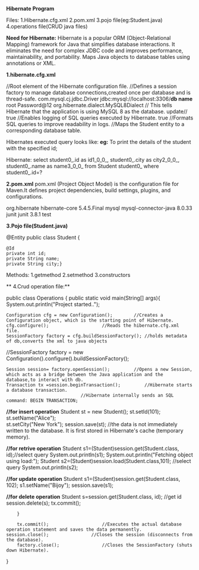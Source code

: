 **Hibernate Program**

Files:
1.Hibernate.cfg.xml
2.pom.xml
3.pojo file(eg:Student.java)
4.operations file(CRUD java files)

**Need for Hibernate:**
Hibernate is a popular ORM (Object-Relational Mapping) framework for Java that simplifies database interactions. It eliminates the need for complex JDBC code and improves performance, maintainability, and portability.
Maps Java objects to database tables using annotations or XML.


**1.hibernate.cfg.xml**

<?xml version="1.0" encoding="UTF-8"?>
<hibernate-configuration>  //Root element of the Hibernate configuration file. 
<session-factory>         //Defines a session factory to manage database connections,created once per database and is thread-safe.
<property name="connection.driver_class">com.mysql.cj.jdbc.Driver</property>
<property name="connection.url">jdbc:mysql://localhost:3306/**db name**</property>
<property name="connection.username">root</property>
<property name="connection.password">Password@12</property>
<property name="dialect">org.hibernate.dialect.MySQL8Dialect</property> // This tells Hibernate that the application is using MySQL 8 as the database.
<property name="hbm2ddl.auto">update</property>//
<property name="show_sql">true</property> //Enables logging of SQL queries executed by Hibernate.
<property name="format_sql">true</property> //Formats SQL queries to improve readability in logs.
<mapping class="com.mphasis.Hibernate.Student"/> //Maps the Student entity to a corresponding database table.
</session-factory>
</hibernate-configuration>


Hibernates executed query looks like:
**eg:**
To print the details of the student with the specified id;

Hibernate: 
    select
        student0_.id as id1_0_0_,
        student0_.city as city2_0_0_,
        student0_.name as name3_0_0_ 
    from
        Student student0_ 
    where
        student0_.id=?


**2.pom.xml**
pom.xml (Project Object Model) is the configuration file for Maven.It defines project dependencies, build settings, plugins, and configurations.

<dependencies>
	<!-- https://mvnrepository.com/artifact/org.hibernate/hibernate-core -->
	
<dependency>
    <groupId>org.hibernate</groupId>
    <artifactId>hibernate-core</artifactId>
    <version>5.4.5.Final</version>
</dependency>

 <dependency>
      <groupId>mysql</groupId>
      <artifactId>mysql-connector-java</artifactId>
      <version>8.0.33</version>
 </dependency>
 
<dependency>
      <groupId>junit</groupId>
      <artifactId>junit</artifactId>
      <version>3.8.1</version>
      <scope>test</scope>
</dependency>
</dependencies>



**3.Pojo file(Student.java)**

@Entity
public class Student {

	@Id
	private int id;
	private String name;
	private String city;}
 
Methods:
 1.getmethod
 2.setmethod
 3.constructors


 ** 4.Crud operation file:**

public class Operations {
	public static void main(String[] args){
	System.out.println("Project started..");

	Configuration cfg = new Configuration(); 		//Creates a Configuration object, which is the starting point of Hibernate.
	cfg.configure();					//Reads the hibernate.cfg.xml file.
	SessionFactory factory = cfg.buildSessionFactory();	//holds metadata of db,converts the xml to java objects
 
//SessionFactory factory = new Configuration().configure().buildSessionFactory();

	Session session= factory.openSession();			//Opens a new Session, which acts as a bridge between the Java application and the database,to interact with db.
	Transaction tx =session.beginTransaction(); 		//Hibernate starts a database transaction.
								//Hibernate internally sends an SQL command: BEGIN TRANSACTION;
**//for insert operation**
        Student st = new Student();
	st.setId(101);        
	st.setName("Alice");   
	st.setCity("New York"); 
	session.save(st);				//the data is not immediately written to the database. It is first stored in Hibernate's cache (temporary memory).
 
**//for retrive operation**
 	 Student s1=(Student)session.get(Student.class, id);//select query
	 System.out.println(s1);
	 System.out.println("Fetching object using load:");
	 Student s2=(Student)session.load(Student.class,101); //select query
	 System.out.println(s2);

**//for update operation**
	Student s1=(Student)session.get(Student.class, 102); 
        s1.setName("Bijoy");
        session.save(s1); 

 **//for delete operation**
 	Student s=session.get(Student.class, id); //get id
        session.delete(s); 
        tx.commit(); 
        				
        }

        tx.commit();					//Executes the actual database operation statement and saves the data permanently.
	session.close();				//Closes the session (disconnects from the database).
        factory.close();				//Closes the SessionFactory (shuts down Hibernate).
}
 

